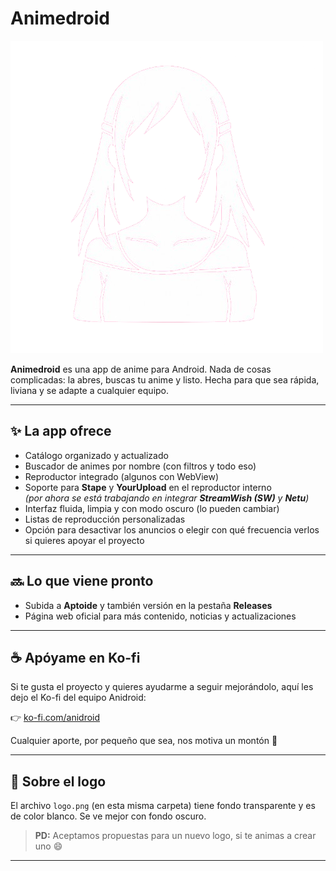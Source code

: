 # Animedroid

![Animedroid Logo](./logo.png)

**Animedroid** es una app de anime para Android. Nada de cosas complicadas: la abres, buscas tu anime y listo. Hecha para que sea rápida, liviana y se adapte a cualquier equipo.

---

## ✨ La app ofrece

- Catálogo organizado y actualizado
- Buscador de animes por nombre (con filtros y todo eso)
- Reproductor integrado (algunos con WebView)
- Soporte para **Stape** y **YourUpload** en el reproductor interno  
  *(por ahora se está trabajando en integrar **StreamWish (SW)** y **Netu**)*
- Interfaz fluida, limpia y con modo oscuro (lo pueden cambiar)
- Listas de reproducción personalizadas
- Opción para desactivar los anuncios o elegir con qué frecuencia verlos si quieres apoyar el proyecto

---

## 🔜 Lo que viene pronto

- Subida a **Aptoide** y también versión en la pestaña **Releases**
- Página web oficial para más contenido, noticias y actualizaciones

---

## ☕ Apóyame en Ko-fi

Si te gusta el proyecto y quieres ayudarme a seguir mejorándolo, aquí les dejo el Ko-fi del equipo Anidroid:

👉 [ko-fi.com/anidroid](https://ko-fi.com/anidroid)

Cualquier aporte, por pequeño que sea, nos motiva un montón 💙

---

## 📌 Sobre el logo

El archivo `logo.png` (en esta misma carpeta) tiene fondo transparente y es de color blanco. Se ve mejor con fondo oscuro.

> **PD:** Aceptamos propuestas para un nuevo logo, si te animas a crear uno 😄

---
